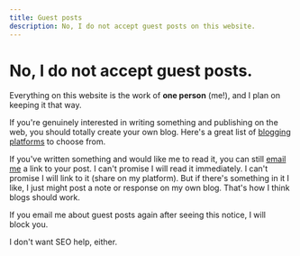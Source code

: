 ```yaml
---
title: Guest posts
description: No, I do not accept guest posts on this website.
---
```


# No, I do not accept guest posts.

Everything on this website is the work of **one person** (me!), and I plan on keeping it that&nbsp;way.

If you're genuinely interested in writing something and publishing on the web, you should totally create your own blog. Here's a great list of [blogging platforms](https://manuelmoreale.com/blog-platforms) to choose&nbsp;from.

If you've written something and would like me to read it, you can still <a href="mailto:nick@nicksimson.com">email me</a> a link to your post. I can't promise I will read it immediately. I can't promise I will link to it (share on my platform). But if there's something in it I like, I just might post a note or response on my own blog. That's how I think blogs should&nbsp;work.

If you email me about guest posts again after seeing this notice, I will block&nbsp;you.

I don't want SEO help, either.
